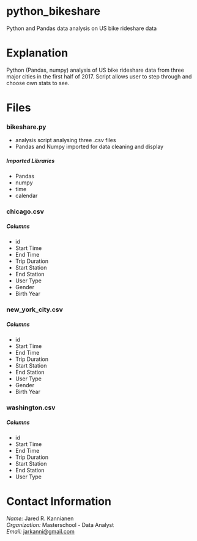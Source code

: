 # python_bikeshare
Python and Pandas data analysis on US bike rideshare data


# Explanation
Python (Pandas, numpy) analysis of US bike rideshare data from three major cities in the first half of 2017.  Script allows user to step through and choose own stats to see.


# Files
### bikeshare.py
- analysis script analysing three .csv files
- Pandas and Numpy imported for data cleaning and display

##### Imported Libraries
- Pandas
- numpy
- time
- calendar


### chicago.csv
##### Columns
  - id
  - Start Time
  - End Time
  - Trip Duration
  - Start Station
  - End Station
  - User Type
  - Gender
  - Birth Year

### new_york_city.csv
##### Columns
  - id
  - Start Time
  - End Time
  - Trip Duration
  - Start Station
  - End Station
  - User Type
  - Gender
  - Birth Year

### washington.csv
##### Columns
  - id
  - Start Time
  - End Time
  - Trip Duration
  - Start Station
  - End Station
  - User Type


# Contact Information
_Name:_ Jared R. Kannianen
<br />
_Organization:_ Masterschool - Data Analyst
<br />
_Email:_ jarkanni@gmail.com
